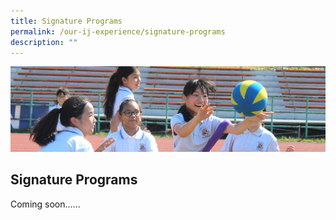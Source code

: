 ```yaml
---
title: Signature Programs
permalink: /our-ij-experience/signature-programs
description: ""
---
```

![](/images/subpage.jpg)

## Signature Programs

Coming soon......